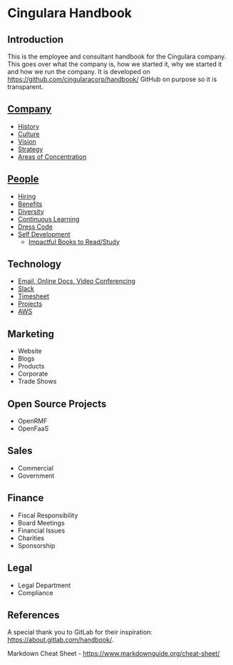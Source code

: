 # Cingulara Handbook


## Introduction
This is the employee and consultant handbook for the Cingulara company. This goes over what the company is, how we started it, why we started it and how we run the company. It is developed on https://github.com/cingularacorp/handbook/ GitHub on purpose so it is transparent. 

## [Company](https://github.com/cingularacorp/handbook/tree/master/company)
* [History](https://github.com/cingularacorp/handbook/tree/master/company#history)
* [Culture](https://github.com/cingularacorp/handbook/tree/master/company#culture)
* [Vision](https://github.com/cingularacorp/handbook/tree/master/company#vision)
* [Strategy](https://github.com/cingularacorp/handbook/tree/master/company#strategy)
* [Areas of Concentration](https://github.com/cingularacorp/handbook/tree/master/company#areas-of-concentration)

## [People](https://github.com/cingularacorp/handbook/tree/master/people)
* [Hiring](https://github.com/cingularacorp/handbook/tree/master/people#hiring)
* [Benefits](https://github.com/cingularacorp/handbook/tree/master/people#benefits)
* [Diversity](https://github.com/cingularacorp/handbook/tree/master/people#diversity)
* [Continuous Learning](https://github.com/cingularacorp/handbook/tree/master/people#continuous-learning)
* [Dress Code](https://github.com/cingularacorp/handbook/tree/master/people#dress-code)
* [Self Development](https://github.com/cingularacorp/handbook/tree/master/people#self-development)
    * [Impactful Books to Read/Study](https://github.com/cingularacorp/handbook/tree/master/people#impactful-books-to-readstudy)

## Technology
* [Email, Online Docs, Video Conferencing](https://github.com/cingularacorp/handbook/blob/master/technology/README.md)
* [Slack](https://github.com/cingularacorp/handbook/blob/master/technology/README.md#slack)
* [Timesheet](https://github.com/cingularacorp/handbook/blob/master/technology/README.md#timesheet)
* [Projects](https://github.com/cingularacorp/handbook/blob/master/technology/README.md#projects)
* [AWS](https://github.com/cingularacorp/handbook/blob/master/technology/README.md#aws)

## Marketing
* Website
* Blogs
* Products
* Corporate
* Trade Shows

## Open Source Projects
* OpenRMF
* OpenFaaS

## Sales
* Commercial
* Government

## Finance
* Fiscal Responsibility
* Board Meetings
* Financial Issues
* Charities
* Sponsorship

## Legal
* Legal Department
* Compliance

## References
A special thank you to GitLab for their inspiration: https://about.gitlab.com/handbook/.

Markdown Cheat Sheet - https://www.markdownguide.org/cheat-sheet/